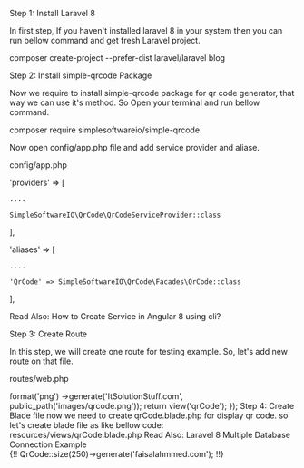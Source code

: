 Step 1: Install Laravel 8

In first step, If you haven't installed laravel 8 in your system then you can run bellow command and get fresh Laravel project.

composer create-project --prefer-dist laravel/laravel blog

Step 2: Install simple-qrcode Package

Now we require to install simple-qrcode package for qr code generator, that way we can use it's method. So Open your terminal and run bellow command.

composer require simplesoftwareio/simple-qrcode

Now open config/app.php file and add service provider and aliase.

config/app.php

'providers' => [

    ....

    SimpleSoftwareIO\QrCode\QrCodeServiceProvider::class

],

'aliases' => [

    ....

    'QrCode' => SimpleSoftwareIO\QrCode\Facades\QrCode::class

],

Read Also: How to Create Service in Angular 8 using cli?

Step 3: Create Route

In this step, we will create one route for testing example. So, let's add new route on that file.

routes/web.php

<?php


Route::get('qr-code-g', function () {

  

    \QrCode::size(500)

            ->format('png')

            ->generate('ItSolutionStuff.com', public_path('images/qrcode.png'));

    

  return view('qrCode');

    

});

Step 4: Create Blade file

now we need to create qrCode.blade.php for display qr code. so let's create blade file as like bellow code:

resources/views/qrCode.blade.php

Read Also: Laravel 8 Multiple Database Connection Example

<!DOCTYPE html>

<html>

<head>

    <title>How to Generate QR Code in Laravel 9? - Faisal Ahmmed </title>

</head>

<body>

    

<div class="visible-print text-center">


    {!! QrCode::size(250)->generate('faisalahmmed.com'); !!}


</div>

    

</body>

</html>
